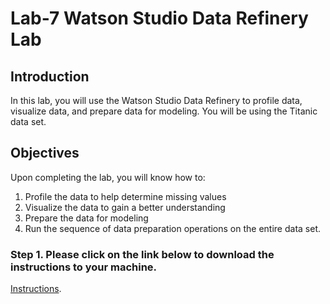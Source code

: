 # Lab-7 Watson Studio Data Refinery Lab

## Introduction
In this lab, you will use the Watson Studio Data Refinery to profile data, visualize data, and prepare data for modeling. You will be using the Titanic data set.  

## Objectives 

Upon completing the lab, you will know how to:
1. Profile the data to help determine missing values
1. Visualize the data to gain a better understanding
1. Prepare the data for modeling
1. Run the sequence of data preparation operations on the entire data set.

### Step 1.  Please click on the link below to download the instructions to your machine.

[Instructions](https://github.com/bleonardb3/ML_POT_03-27/raw/master/Lab-7/Data%20Refinery%20Lab_v9.pdf).

